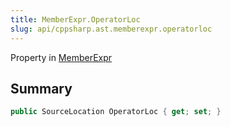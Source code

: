 ```yaml
---
title: MemberExpr.OperatorLoc
slug: api/cppsharp.ast.memberexpr.operatorloc
---
```

Property in [MemberExpr](/api/cppsharp/ast/memberexpr)

## Summary



```csharp
public SourceLocation OperatorLoc { get; set; }
```

